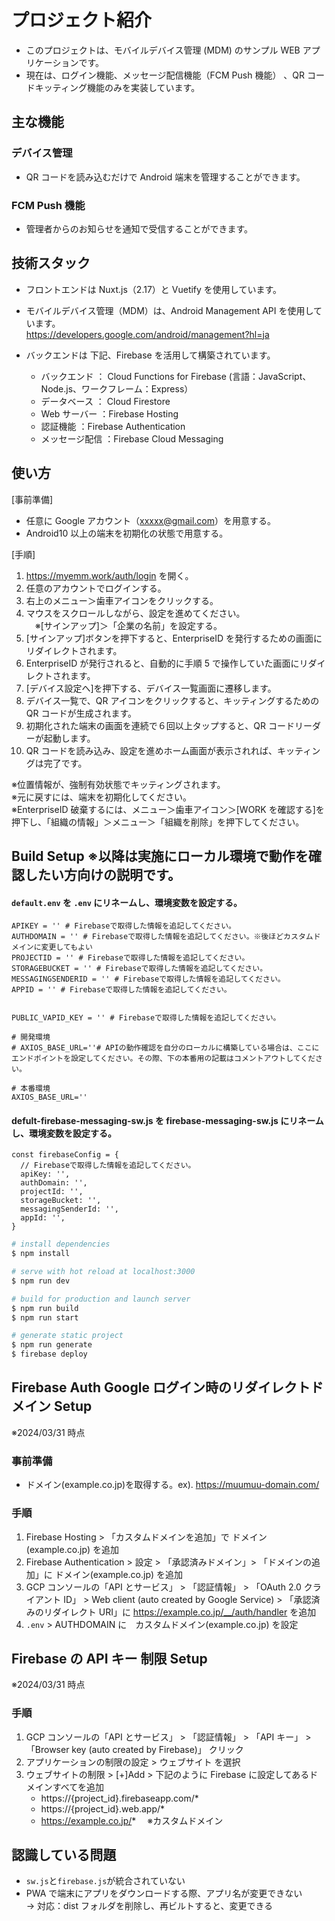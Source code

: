 # プロジェクト紹介

- このプロジェクトは、モバイルデバイス管理 (MDM) のサンプル WEB アプリケーションです。
- 現在は、ログイン機能、メッセージ配信機能（FCM Push 機能） 、QR コードキッティング機能のみを実装しています。

## 主な機能

### デバイス管理

- QR コードを読み込むだけで Android 端末を管理することができます。

### FCM Push 機能

- 管理者からのお知らせを通知で受信することができます。

## 技術スタック

- フロントエンドは Nuxt.js（2.17）と Vuetify を使用しています。

- モバイルデバイス管理（MDM）は、Android Management API を使用しています。<br>
  https://developers.google.com/android/management?hl=ja

- バックエンドは 下記、Firebase を活用して構築されています。
  - バックエンド ： Cloud Functions for Firebase (言語：JavaScript、Node.js、ワークフレーム：Express）
  - データベース ： Cloud Firestore
  - Web サーバー ：Firebase Hosting
  - 認証機能 ：Firebase Authentication
  - メッセージ配信 ：Firebase Cloud Messaging

## 使い方

[事前準備]<br>

- 任意に Google アカウント（xxxxx@gmail.com）を用意する。<br>
- Android10 以上の端末を初期化の状態で用意する。

[手順]

1. https://myemm.work/auth/login を開く。
2. 任意のアカウントでログインする。
3. 右上のメニュー＞歯車アイコンをクリックする。
4. マウスをスクロールしながら、設定を進めてください。<br>
   　※[サインアップ]＞「企業の名前」を設定する。
5. [サインアップ]ボタンを押下すると、EnterpriseID を発行するための画面にリダイレクトされます。
6. EnterpriseID が発行されると、自動的に手順 5 で操作していた画面にリダイレクトされます。
7. [デバイス設定へ]を押下する、デバイス一覧画面に遷移します。
8. デバイス一覧で、QR アイコンをクリックすると、キッティングするための QR コードが生成されます。
9. 初期化された端末の画面を連続で６回以上タップすると、QR コードリーダーが起動します。
10. QR コードを読み込み、設定を進めホーム画面が表示されれば、キッティングは完了です。

※位置情報が、強制有効状態でキッティングされます。<br>
※元に戻すには、端末を初期化してください。<br>
※EnterpriseID 破棄するには、メニュー＞歯車アイコン＞[WORK を確認する]を押下し、「組織の情報」＞メニュー＞「組織を削除」を押下してください。

## Build Setup ※以降は実施にローカル環境で動作を確認したい方向けの説明です。

#### `default.env` を `.env` にリネームし、環境変数を設定する。

```
APIKEY = '' # Firebaseで取得した情報を追記してください。
AUTHDOMAIN = '' # Firebaseで取得した情報を追記してください。※後ほどカスタムドメインに変更してもよい
PROJECTID = '' # Firebaseで取得した情報を追記してください。
STORAGEBUCKET = '' # Firebaseで取得した情報を追記してください。
MESSAGINGSENDERID = '' # Firebaseで取得した情報を追記してください。
APPID = '' # Firebaseで取得した情報を追記してください。


PUBLIC_VAPID_KEY = '' # Firebaseで取得した情報を追記してください。

# 開発環境
# AXIOS_BASE_URL=''# APIの動作確認を自分のローカルに構築している場合は、ここにエンドポイントを設定してください。その際、下の本番用の記載はコメントアウトしてください。

# 本番環境
AXIOS_BASE_URL=''
```

#### defult-firebase-messaging-sw.js を firebase-messaging-sw.js にリネームし、環境変数を設定する。

```
const firebaseConfig = {
  // Firebaseで取得した情報を追記してください。
  apiKey: '',
  authDomain: '',
  projectId: '',
  storageBucket: '',
  messagingSenderId: '',
  appId: '',
}
```

```bash
# install dependencies
$ npm install

# serve with hot reload at localhost:3000
$ npm run dev

# build for production and launch server
$ npm run build
$ npm run start

# generate static project
$ npm run generate
$ firebase deploy
```

## Firebase Auth Google ログイン時のリダイレクトドメイン Setup

※2024/03/31 時点

### 事前準備

- ドメイン(example.co.jp)を取得する。ex). https://muumuu-domain.com/

### 手順 　

1. Firebase Hosting > 「カスタムドメインを追加」で ドメイン(example.co.jp) を追加
2. Firebase Authentication > 設定 > 「承認済みドメイン」> 「ドメインの追加」に ドメイン(example.co.jp) を追加
3. GCP コンソールの「API とサービス」 > 「認証情報」 > 「OAuth 2.0 クライアント ID」 > Web client (auto created by Google Service) > 「承認済みのリダイレクト URI」に https://example.co.jp/__/auth/handler を追加
4. `.env` > AUTHDOMAIN に　カスタムドメイン(example.co.jp) を設定

## Firebase の API キー 制限 Setup

※2024/03/31 時点

### 手順 　

1. GCP コンソールの「API とサービス」 > 「認証情報」 > 「API キー」 > 「Browser key (auto created by Firebase)」 クリック
2. アプリケーションの制限の設定 > ウェブサイト を選択
3. ウェブサイトの制限 > [+]Add > 下記のように Firebase に設定してあるドメインすべてを追加
   - https://{project_id}.firebaseapp.com/\*
   - https://{project_id}.web.app/\*
   - https://example.co.jp/* 　※カスタムドメイン

## 認識している問題

- `sw.js`と`firebase.js`が統合されていない
- PWA で端末にアプリをダウンロードする際、アプリ名が変更できない<br>
  → 対応：dist フォルダを削除し、再ビルトすると、変更できる
